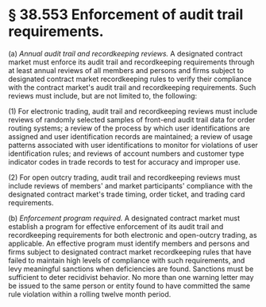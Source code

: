 # § 38.553   Enforcement of audit trail requirements.

(a) *Annual audit trail and recordkeeping reviews.* A designated contract market must enforce its audit trail and recordkeeping requirements through at least annual reviews of all members and persons and firms subject to designated contract market recordkeeping rules to verify their compliance with the contract market's audit trail and recordkeeping requirements. Such reviews must include, but are not limited to, the following:


(1) For electronic trading, audit trail and recordkeeping reviews must include reviews of randomly selected samples of front-end audit trail data for order routing systems; a review of the process by which user identifications are assigned and user identification records are maintained; a review of usage patterns associated with user identifications to monitor for violations of user identification rules; and reviews of account numbers and customer type indicator codes in trade records to test for accuracy and improper use.


(2) For open outcry trading, audit trail and recordkeeping reviews must include reviews of members' and market participants' compliance with the designated contract market's trade timing, order ticket, and trading card requirements.


(b) *Enforcement program required.* A designated contract market must establish a program for effective enforcement of its audit trail and recordkeeping requirements for both electronic and open-outcry trading, as applicable. An effective program must identify members and persons and firms subject to designated contract market recordkeeping rules that have failed to maintain high levels of compliance with such requirements, and levy meaningful sanctions when deficiencies are found. Sanctions must be sufficient to deter recidivist behavior. No more than one warning letter may be issued to the same person or entity found to have committed the same rule violation within a rolling twelve month period.




